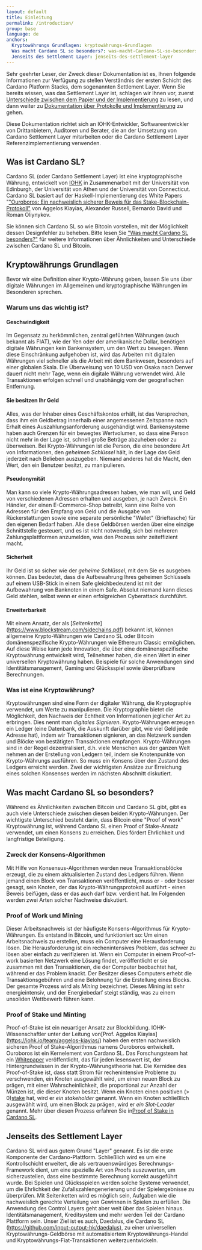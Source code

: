 ```yaml
---
layout: default
title: Einleitung
permalink: /introduction/
group: base
language: de
anchors:
  Kryptowährungs Grundlagen: kryptowährungs-Grundlagen
  Was macht Cardano SL so besonders?: was-macht-Cardano-SL-so-besonders
  Jenseits des Settlement Layer: jenseits-des-settlement-layer
---
```


<!-- Reviewed at d0868afac50ba6ffcbd95054e65cbf77fa513082 -->

Sehr geehrter Leser, der Zweck dieser Dokumentation ist es, Ihnen folgende Informationen zur Verfügung zu stellen
Verständnis der ersten Schicht des Cardano Platform Stacks, dem sogenannten Settlement Layer. 
Wenn Sie bereits wissen, was das Settlement Layer ist, schlagen wir Ihnen vor, zuerst [Unterschiede zwischen dem Papier und der
Implementierung](/cardano/differences/) zu lesen, und dann weiter zu [Dokumentation über 
Protokolle und Implementierung](/technical/protocols/csl-application-level/) zu gehen.

Diese Dokumentation richtet sich an IOHK-Entwickler, Softwareentwickler von Drittanbietern,
Auditoren und Berater, die an der Umsetzung von Cardano Settlement Layer mitarbeiten 
oder die Cardano Settlement Layer Referenzimplementierung verwenden.

<!-- CARDANO_SL_README_BEGIN_1 -->
## Was ist Cardano SL?

Cardano SL (oder Cardano Settlement Layer) ist eine kryptographische Währung, 
entwickelt von [IOHK](https://iohk.io/team) in Zusammenarbeit mit der Universität
von Edinburgh, der Universität von Athen und der Universität von Connecticut. 
Cardano SL basiert auf der Haskell-Implementierung des White Papers
"["Ouroboros: Ein nachweislich sicherer Beweis für das Stake-Blockchain-Protokoll"](https://iohk.io/research/papers/#9BKRHCSI)
von Aggelos Kiayias, Alexander Russell, Bernardo David und Roman Oliynykov.

Sie können sich Cardano SL so wie Bitcoin vorstellen, mit der Möglichkeit dessen Designfehler zu beheben. 
Bitte lesen Sie ["Was macht Cardano SL besonders?"](https://cardanodocs.com/introduction/#what-makes-cardano-sl-special) für weitere Informationen über Ähnlichkeiten und Unterschiede zwischen Cardano SL und Bitcoin.

<!-- CARDANO_SL_README_END_1 -->

## Kryptowährungs Grundlagen

Bevor wir eine Definition einer Krypto-Währung geben, lassen Sie uns über digitale Währungen im Allgemeinen und kryptographische Währungen im Besonderen sprechen.

### Warum uns das wichtig ist?

#### Geschwindigkeit

Im Gegensatz zu herkömmlichen, zentral geführten Währungen (auch bekannt als FIAT), wie der Yen oder der amerikanische Dollar, benötigen digitale Währungen kein Bankensystem, um den Wert zu bewegen. 
Wenn diese Einschränkung aufgehoben ist, wird das Arbeiten mit digitalen Währungen viel schneller als die Arbeit mit dem Bankwesen, besonders auf einer globalen Skala. 
Die Überweisung von 10 USD von Osaka nach Denver dauert nicht mehr Tage, wenn ein digitale Währung verwendet wird. 
Alle Transaktionen erfolgen schnell und unabhängig vom der geografischen Entfernung.

#### Sie besitzen Ihr Geld

Alles, was der Inhaber eines Geschäftskontos erhält, ist das Versprechen, dass ihm ein Geldbetrag innerhalb einer angemessenen Zeitspanne nach Erhalt eines Auszahlungsanforderung ausgehändigt wird. 
Bankensysteme haben auch Grenzen für ein bewegtes Wertvolumen, so dass eine Person nicht mehr in der Lage ist, schnell große Beträge abzuheben oder zu überweisen. 
Bei Krypto-Währungen ist die Person, die eine besondere Art von Informationen, den *geheimen Schlüssel* hält, in der Lage das Geld jederzeit nach Belieben auszugeben. 
Niemand anderes hat die Macht, den Wert, den ein Benutzer besitzt, zu manipulieren.

#### Pseudonymität

Man kann so viele Krypto-Währungsadressen haben, wie man will, und Geld von verschiedenen Adressen erhalten und ausgeben, je nach Zweck. 
Ein Händler, der einen E-Commerce-Shop betreibt, kann eine Reihe von Adressen für den Empfang von Geld und die Ausgabe von Rückerstattungen sowie eine separate persönliche "Wallet" (Brieftasche) für den eigenen Bedarf haben. 
Alle diese Geldbörsen werden über eine einzige Schnittstelle gesteuert, und es ist nicht notwendig, sich bei mehreren Zahlungsplattformen anzumelden, was den Prozess sehr zeiteffizient macht.

#### Sicherheit

Ihr Geld ist so sicher wie der *geheime Schlüssel*, mit dem Sie es ausgeben können. 
Das bedeutet, dass die Aufbewahrung Ihres geheimen Schlüssels auf einem USB-Stick in einem Safe gleichbedeutend ist mit der Aufbewahrung von Banknoten in einem Safe. 
Absolut niemand kann dieses Geld stehlen, selbst wenn er einen erfolgreichen Cyberattack durchführt.

#### Erweiterbarkeit

Mit einem Ansatz, der als [*Seitenkette*] (https://www.blockstream.com/sidechains.pdf) bekannt ist, können allgemeine Krypto-Währungen wie Cardano SL oder Bitcoin domänenspezifische Krypto-Währungen wie Ethereum Classic ermöglichen. 
Auf diese Weise kann jede Innovation, die über eine domänenspezifische Kryptowährung entwickelt wird, Teilnehmer haben, die einen Wert in einer universellen Kryptowährung haben. 
Beispiele für solche Anwendungen sind Identitätsmanagement, Gaming und Glücksspiel sowie überprüfbare Berechnungen.

### Was ist eine Kryptowährung?

Kryptowährungen sind eine Form der digitaler Währung, die Kryptographie verwendet, um Werte zu manipulieren. 
Die Kryptographie bietet die Möglichkeit, den Nachweis der Echtheit von Informationen jeglicher Art zu erbringen. 
Dies nennt man *digitales Signieren*. 
Krypto-Währungen erzeugen ein Ledger (eine Datenbank, die Auskunft darüber gibt, wie viel Geld jede Adresse hat), indem wir Transaktionen signieren, an das Netzwerk senden und Blöcke von bestätigten Transaktionen empfangen. 
Krypto-Währungen sind in der Regel dezentralisiert, d.h. viele Menschen aus der ganzen Welt nehmen an der Erstellung von Ledgern teil, indem sie Knotenpunkte von Krypto-Währungs ausführen. 
So muss ein Konsens über den Zustand des Ledgers erreicht werden. 
Zwei der wichtigsten Ansätze zur Erreichung eines solchen Konsenses werden im nächsten Abschnitt diskutiert.


## Was macht Cardano SL so besonders?

<!-- v0.1.0.0 -->

Während es Ähnlichkeiten zwischen Bitcoin und Cardano SL gibt, gibt es auch viele Unterschiede zwischen diesen beiden Krypto-Währungen. 
Der wichtigste Unterschied besteht darin, dass Bitcoin eine "Proof of work" Kryptowährung ist, während Cardano SL einen Proof of Stake-Ansatz verwendet, um einen Konsens zu erreichen. 
Dies fördert Ehrlichkeit und langfristige Beteiligung.

### Zweck der Konsens-Algorithmen

Mit Hilfe von Konsensus-Algorithmen werden neue Transaktionsblöcke erzeugt, die zu einem aktualisierten Zustand des Ledgers führen. 
Wenn jemand einen Block von Transaktionen veröffentlicht, muss er - oder besser gesagt, sein Knoten, der das Krypto-Währungsprotokoll ausführt - einen Beweis beifügen, dass er das auch darf bzw. verdient hat. 
Im Folgenden werden zwei Arten solcher Nachweise diskutiert.

### Proof of Work und Mining

Dieser Arbeitsnachweis ist der häufigste Konsens-Algorithmus für Krypto-Währungen.
Es entstand in Bitcoin, und funktioniert so: 
Um einen Arbeitsnachweis zu erstellen, muss ein Computer eine Herausforderung lösen. 
Die Herausforderung ist ein rechenintensives Problem, das schwer zu lösen aber einfach zu verifizieren ist. 
Wenn ein Computer in einem Proof-of-work basierten Netzwerk eine Lösung findet, veröffentlicht er sie zusammen mit den Transaktionen, die der Computer beobachtet hat, während er das Problem knackt. 
Der Besitzer dieses Computers erhebt die Transaktionsgebühren und eine Belohnung für die Erstellung eines Blocks. 
Der gesamte Prozess wird als *Mining* bezeichnet.
Dieses Mining ist sehr energieintensiv, und der Energiebedarf steigt ständig, was zu einem unsoliden Wettbewerb führen kann.


### Proof of Stake und Minting

Proof-of-Stake ist ein neuartiger Ansatz zur Blockbildung. 
IOHK-Wissenschaftler unter der Leitung von[Prof. Aggelos Kiayias] (https://iohk.io/team/aggelos-kiayias/) haben den ersten nachweislich sicheren Proof of Stake-Algorithmus namens Ouroboros entwickelt. 
Ouroboros ist ein Kernelement von Cardano SL. 
Das Forschungsteam hat ein [Whitepaper](https://iohk.io/research/papers/a-provably-secure-proof-of-stake-blockchain-protocol/) veröffentlicht, das für jeden lesenswert ist, der Hintergrundwissen in der Krypto-Währungstheorie hat.
Die Kernidee des Proof-of-Stake ist, dass statt Strom für rechenintensive Probleme zu verschwenden, ein Knoten ausgewählt wird, um einen neuen Block zu prägen, mit einer Wahrscheinlichkeit, die proportional zur Anzahl der Münzen ist, die dieser Knoten besitzt. 
Wenn ein Knoten einen positiven (&gt; 0)[stake](/cardano/proof-of-stake/#stake) hat, wird er *ein stakeholder* genannt. 
Wenn ein Knoten schließlich ausgewählt wird, um einen Block zu prägen, wird er *ein Slot-Leader* genannt. 
Mehr über diesen Prozess erfahren Sie in[Proof of Stake in Cardano SL](/cardano/proof-of-stake/).

<!-- CARDANO_SL_README_BEGIN_2 -->
## Jenseits des Settlement Layer

Cardano SL wird aus gutem Grund "Layer" genannt. 
Es ist die erste Komponente der Cardano-Plattform. 
Schließlich wird es um eine Kontrollschicht erweitert, die als vertrauenswürdiges Berechnungs-Framework dient, um eine spezielle Art von Proofs auszuwerten, um sicherzustellen, dass eine bestimmte Berechnung korrekt ausgeführt wurde. 
Bei Spielen und Glücksspielen werden solche Systeme verwendet, um die Ehrlichkeit der Zufallszahlengenerierung und der Spielergebnisse zu überprüfen. 
Mit Seitenketten wird es möglich sein, Aufgaben wie die nachweislich gerechte Verteilung von Gewinnen in Spielen zu erfüllen. 
Die Anwendung des Control Layers geht aber weit über das Spielen hinaus. 
Identitätsmanagement, Kreditsystem und mehr werden Teil der Cardano Plattform sein.
Unser Ziel ist es auch, Daedalus, die Cardano SL (https://github.com/input-output-hk/daedalus), zu einer universellen Kryptowährungs-Geldbörse mit automatisiertem Kryptowährungs-Handel und Kryptowährungs-Fiat-Transaktionen weiterzuentwickeln.

<!-- CARDANO_SL_README_END_2 -->
